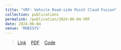 ```yaml
---
title: "VRF: Vehicle Road-side Point Cloud Fusion"
collection: publications
permalink: /publication/2024-06-04-VRF
date: 2024-06-04
venue: 'MOBISYS'
---
```

> [Link](https://dl.acm.org/doi/abs/10.1145/3643832.3661874) &nbsp;&nbsp; [PDF](http://alikhalid31.github.io/files/vrf.pdf) &nbsp;&nbsp; [Code](https://github.com/nsslofficial/VRF?tab=readme-ov-file)
